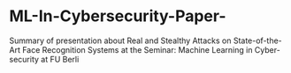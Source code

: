 # ML-In-Cybersecurity-Paper-
Summary of presentation about Real and Stealthy Attacks on State-of-the-Art Face Recognition Systems at the Seminar: Machine Learning in Cyber-security at FU Berli
